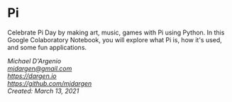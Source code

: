 # Pi
Celebrate Pi Day by making art, music, games with Pi using Python. In this Google Colaboratory Notebook, you will explore what Pi is, how it's used, and some fun applications.

*Michael D'Argenio  
mjdargen@gmail.com  
https://dargen.io   
https://github.com/mjdargen  
Created: March 13, 2021*  
